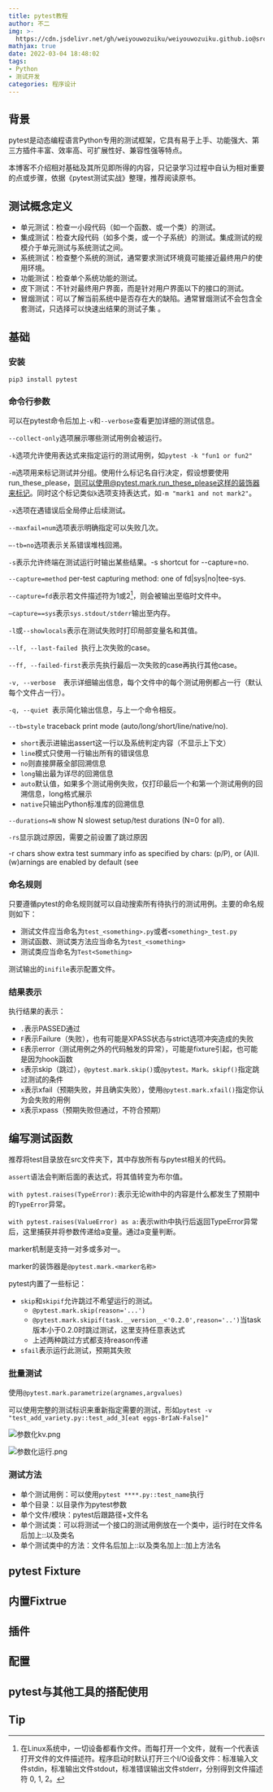 ```yaml
---
title: pytest教程
author: 不二
img: >-
  https://cdn.jsdelivr.net/gh/weiyouwozuiku/weiyouwozuiku.github.io@src/source/_posts/PageImg/程序设计/pytest教程.png
mathjax: true
date: 2022-03-04 18:48:02
tags:
- Python
- 测试开发
categories: 程序设计
---
```


## 背景

pytest是动态编程语言Python专用的测试框架，它具有易于上手、功能强大、第三方插件丰富、效率高、可扩展性好、兼容性强等特点。

本博客不介绍相对基础及其所见即所得的内容，只记录学习过程中自认为相对重要的点或步骤，依据《pytest测试实战》整理，推荐阅读原书。

## 测试概念定义

- 单元测试：检查一小段代码（如一个函数、或一个类）的测试。
- 集成测试：检查大段代码（如多个类，或一个子系统）的测试。集成测试的规模介于单元测试与系统测试之间。
- 系统测试：检查整个系统的测试，通常要求测试环境竟可能接近最终用户的使用环境。
- 功能测试：检查单个系统功能的测试。
- 皮下测试：不针对最终用户界面，而是针对用户界面以下的接口的测试。
- 冒烟测试：可以了解当前系统中是否存在大的缺陷。通常冒烟测试不会包含全套测试，只选择可以快速出结果的测试子集 。

## 基础

### 安装

```shell
pip3 install pytest
```

### 命令行参数

可以在pytest命令后加上`-v`和`--verbose`查看更加详细的测试信息。

`--collect-only`选项展示哪些测试用例会被运行。

`-k`选项允许使用表达式来指定运行的测试用例，如`pytest -k "fun1 or fun2"`

`-m`选项用来标记测试并分组。使用什么标记名自行决定，假设想要使用run_these_please，则可以使用@pytest.mark.run_these_please这样的装饰器来标记。同时这个标记类似`k`选项支持表达式，如`-m "mark1 and not mark2"`。

`-x`选项在遇错误后全局停止后续测试。

`--maxfail=num`选项表示明确指定可以失败几次。

`–-tb=no`选项表示关系错误堆栈回溯。

`-s`表示允许终端在测试运行时输出某些结果。-s  shortcut for --capture=no.

`--capture=method` per-test capturing method: one of fd|sys|no|tee-sys. 

`--capture=fd`表示若文件描述符为1或2[^1]，则会被输出至临时文件中。

`–capture==sys`表示`sys.stdout/stderr`输出至内存。

`-l`或`--showlocals`表示在测试失败时打印局部变量名和其值。

`--lf, --last-failed `执行上次失败的case。

`--ff, --failed-first`表示先执行最后一次失败的case再执行其他case。

`-v, --verbose  `表示详细输出信息，每个文件中的每个测试用例都占一行（默认每个文件占一行）。

`-q, --quiet `表示简化输出信息，与上一个命令相反。

`--tb=style`   traceback print mode (auto/long/short/line/native/no).

- `short`表示进输出assert这一行以及系统判定内容（不显示上下文）
- `line`模式只使用一行输出所有的错误信息 
- `no`则直接屏蔽全部回溯信息
- `long`输出最为详尽的回溯信息
- `auto`默认值，如果多个测试用例失败，仅打印最后一个和第一个测试用例的回溯信息，long格式展示
- `native`只输出Python标准库的回溯信息

`--durations=N`  show N slowest setup/test durations (N=0 for all).

`-rs`显示跳过原因，需要之前设置了跳过原因

-r chars              show extra test summary info as specified by chars:
                        (p/P), or (A)ll. (w)arnings are enabled by default (see

### 命名规则

只要遵循pytest的命名规则就可以自动搜索所有待执行的测试用例。主要的命名规则如下：

- 测试文件应当命名为`test_<something>.py`或者`<something>_test.py`
- 测试函数、测试类方法应当命名为`test_<something>`
- 测试类应当命名为`Test<Something>`

测试输出的`inifile`表示配置文件。

### 结果表示

执行结果的表示：

- `.`表示PASSED通过
- `F`表示Failure（失败），也有可能是XPASS状态与strict选项冲突造成的失败
- `E`表示error（测试用例之外的代码触发的异常），可能是fixture引起，也可能是因为hook函数
- `s`表示skip（跳过），`@pytest.mark.skip()`或`@pytest。Mark。skipf()`指定跳过测试的条件
- `x`表示xfail（预期失败，并且确实失败），使用`@pytest.mark.xfail()`指定你认为会失败的用例
- `X`表示xpass（预期失败但通过，不符合预期）

## 编写测试函数

推荐将test目录放在src文件夹下，其中存放所有与pytest相关的代码。

`assert`语法会判断后面的表达式，将其值转变为布尔值。

`with pytest.raises(TypeError):`表示无论with中的内容是什么都发生了预期中的`TypeError`异常。

`with pytest.raises(ValueError) as a:`表示with中执行后返回TypeError异常后，这里捕获并将参数传递给a变量。通过a变量判断。

marker机制是支持一对多或多对一。

marker的装饰器是`@pytest.mark.<marker名称>`

pytest内置了一些标记：

- `skip`和`skipif`允许跳过不希望运行的测试。
  - `@pytest.mark.skip(reason='...')`
  - `@pytest.mark.skipif(task.__version__<'0.2.0',reason='..')`当task版本小于0.2.0时跳过测试，这里支持任意表达式
  - 上述两种跳过方式都支持reason传递
- `sfail`表示运行此测试，预期其失败

### 批量测试

使用`@pytest.mark.parametrize(argnames,argvalues)`

可以使用完整的测试标识来重新指定需要的测试，形如`pytest -v "test_add_variety.py::test_add_3[eat eggs-BrIaN-False]"`

![参数化kv.png](https://cdn.jsdelivr.net/gh/weiyouwozuiku/weiyouwozuiku.github.io@src/source/_posts/程序设计/pytest教程/参数化kv.png)

![参数化运行.png](https://cdn.jsdelivr.net/gh/weiyouwozuiku/weiyouwozuiku.github.io@src/source/_posts/程序设计/pytest教程/参数化运行.png)

### 测试方法

- 单个测试用例：可以使用`pytest ****.py::test_name`执行
- 单个目录：以目录作为pytest参数
- 单个文件/模块：pytest后跟路径+文件名
- 单个测试类：可以将测试一个接口的测试用例放在一个类中，运行时在文件名后加上::以及类名
- 单个测试类中的方法：文件名后加上::以及类名加上::加上方法名

## pytest Fixture

## 内置Fixtrue

## 插件

## 配置

## pytest与其他工具的搭配使用

## Tip

[^1]:在Linux系统中，一切设备都看作文件。而每打开一个文件，就有一个代表该打开文件的文件描述符。程序启动时默认打开三个I/O设备文件：标准输入文件stdin，标准输出文件stdout，标准错误输出文件stderr，分别得到文件描述符 0, 1, 2。
